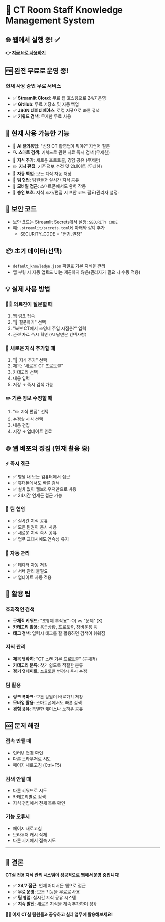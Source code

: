 # 🏥 CT Room Staff Knowledge Management System

## 🌐 웹에서 실행 중! ✅

**👉 [지금 바로 사용하기](https://knowledge-for-ct-room-staff.streamlit.app)**

## 🆓 완전 무료로 운영 중!

### 현재 사용 중인 무료 서비스
- ✅ **Streamlit Cloud**: 무료 웹 호스팅으로 24/7 운영
- ✅ **GitHub**: 무료 저장소 및 자동 백업
- ✅ **JSON 데이터베이스**: 로컬 저장으로 빠른 검색
- ✅ **키워드 검색**: 무제한 무료 사용

## 🌟 현재 사용 가능한 기능

- 🤖 **AI 질의응답**: "심장 CT 촬영법이 뭐야?" 자연어 질문
- 🔍 **스마트 검색**: 키워드로 관련 자료 즉시 검색 (무제한)
- 📝 **지식 추가**: 새로운 프로토콜, 경험 공유 (무제한)
- ✏️ **지식 편집**: 기존 정보 수정 및 업데이트 (무제한)
- 💾 **자동 백업**: 모든 지식 자동 저장
- 👥 **팀 협업**: 팀원들과 실시간 지식 공유
- 📱 **모바일 접근**: 스마트폰에서도 완벽 작동
- 🔐 **승인 보호**: 지식 추가/편집 시 보안 코드 필요(관리자 설정)

## 🔐 보안 코드
- 보안 코드는 Streamlit Secrets에서 설정: `SECURITY_CODE`
- 예: `.streamlit/secrets.toml`에 아래와 같이 추가
  - SECURITY_CODE = "변경_권장"

## 📦 초기 데이터(선택)
- `default_knowledge.json` 파일로 기본 지식을 관리
- 앱 부팅 시 자동 업로드 UI는 제공하지 않음(관리자가 필요 시 수동 적용)

## 💡 실제 사용 방법

### 👨‍⚕️ 의료진이 질문할 때
1. 웹 링크 접속
2. "💬 질문하기" 선택
3. "복부 CT에서 조영제 주입 시점은?" 입력
4. 관련 자료 즉시 확인 (AI 답변은 선택사항)

### 📝 새로운 지식 추가할 때
1. "📝 지식 추가" 선택
2. 제목: "새로운 CT 프로토콜"
3. 카테고리 선택
4. 내용 입력
5. 저장 → 즉시 검색 가능

### ✏️ 기존 정보 수정할 때
1. "✏️ 지식 편집" 선택
2. 수정할 지식 선택
3. 내용 편집
4. 저장 → 업데이트 완료

## 🌐 웹 배포의 장점 (현재 활용 중)

### ⚡ 즉시 접근
- ✅ 병원 내 모든 컴퓨터에서 접근
- ✅ 휴대폰에서도 빠른 검색
- ✅ 설치 없이 웹브라우저만으로 사용
- ✅ 24시간 언제든 접근 가능

### 👥 팀 협업
- ✅ 실시간 지식 공유
- ✅ 모든 팀원이 동시 사용
- ✅ 새로운 지식 즉시 공유
- ✅ 업무 교대시에도 연속성 유지

### 💾 자동 관리
- ✅ 데이터 자동 저장
- ✅ 서버 관리 불필요
- ✅ 업데이트 자동 적용

## 🎯 활용 팁

### 효과적인 검색
- **구체적 키워드**: "조영제 부작용" (O) vs "문제" (X)
- **카테고리 활용**: 응급상황, 프로토콜, 장비운용 등
- **태그 검색**: 입력시 태그를 잘 활용하면 검색이 쉬워짐

### 지식 관리
- **제목 명확히**: "CT 스캔 기본 프로토콜" (구체적)
- **카테고리 분류**: 찾기 쉽도록 적절한 분류
- **정기 업데이트**: 프로토콜 변경시 즉시 수정

### 팀 활용
- **링크 북마크**: 모든 팀원이 바로가기 저장
- **모바일 활용**: 스마트폰에서도 빠른 검색
- **경험 공유**: 특별한 케이스나 노하우 공유

## 🆘 문제 해결

### 접속 안될 때
- 인터넷 연결 확인
- 다른 브라우저로 시도
- 페이지 새로고침 (Ctrl+F5)

### 검색 안될 때
- 다른 키워드로 시도
- 카테고리별로 검색
- 지식 편집에서 전체 목록 확인

### 기능 오류시
- 페이지 새로고침
- 브라우저 캐시 삭제
- 다른 기기에서 접속 시도

---

## 🎯 결론

**CT실 전용 지식 관리 시스템이 성공적으로 웹에서 운영 중입니다!**

- ✅ **24/7 접근**: 언제 어디서든 웹으로 접근
- ✅ **무료 운영**: 모든 기능을 무료로 사용
- ✅ **팀 협업**: 실시간 지식 공유 시스템
- ✅ **지속 발전**: 새로운 지식을 계속 추가하며 성장

**👨‍⚕️ 이제 CT실 팀원들과 공유하고 실제 업무에 활용해보세요!**
